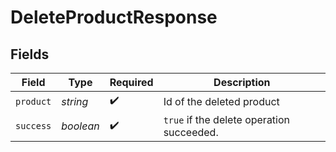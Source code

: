 # DeleteProductResponse


## Fields

| Field                                     | Type                                      | Required                                  | Description                               |
| ----------------------------------------- | ----------------------------------------- | ----------------------------------------- | ----------------------------------------- |
| `product`                                 | *string*                                  | :heavy_check_mark:                        | Id of the deleted product                 |
| `success`                                 | *boolean*                                 | :heavy_check_mark:                        | `true` if the delete operation succeeded. |